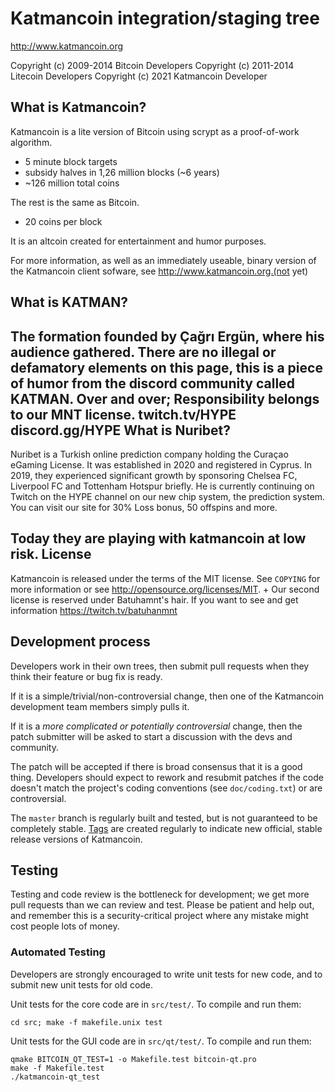 Katmancoin integration/staging tree
================================

http://www.katmancoin.org

Copyright (c) 2009-2014 Bitcoin Developers
Copyright (c) 2011-2014 Litecoin Developers
Copyright (c) 2021 Katmancoin Developer

What is Katmancoin?
----------------

Katmancoin is a lite version of Bitcoin using scrypt as a proof-of-work algorithm.
 - 5 minute block targets
 - subsidy halves in 1,26 million blocks (~6 years)
 - ~126 million total coins

The rest is the same as Bitcoin.
 - 20 coins per block

It is an altcoin created for entertainment and humor purposes.

For more information, as well as an immediately useable, binary version of
the Katmancoin client sofware, see http://www.katmancoin.org.(not yet)

What is KATMAN?
---------------
The formation founded by Çağrı Ergün, where his audience gathered.
There are no illegal or defamatory elements on this page, this is a piece of humor from the discord community called KATMAN. Over and over; Responsibility belongs to our MNT license.
twitch.tv/HYPE discord.gg/HYPE
What is Nuribet?
---------------
Nuribet is a Turkish online prediction company holding the Curaçao eGaming License. It was established in 2020 and registered in Cyprus. In 2019, they experienced significant growth by sponsoring Chelsea FC, Liverpool FC and Tottenham Hotspur briefly. He is currently continuing on Twitch on the HYPE channel on our new chip system, the prediction system.
You can visit our site for 30% Loss bonus, 50 offspins and more.

Today they are playing with katmancoin at low risk.
License
-------

Katmancoin is released under the terms of the MIT license. See `COPYING` for more
information or see http://opensource.org/licenses/MIT.
+
Our second license is reserved under Batuhamnt's hair. If you want to 
see and get information https://twitch.tv/batuhanmnt

Development process
-------------------

Developers work in their own trees, then submit pull requests when they think
their feature or bug fix is ready.

If it is a simple/trivial/non-controversial change, then one of the Katmancoin
development team members simply pulls it.

If it is a *more complicated or potentially controversial* change, then the patch
submitter will be asked to start a discussion with the devs and community.

The patch will be accepted if there is broad consensus that it is a good thing.
Developers should expect to rework and resubmit patches if the code doesn't
match the project's coding conventions (see `doc/coding.txt`) or are
controversial.

The `master` branch is regularly built and tested, but is not guaranteed to be
completely stable. [Tags](https://github.com/katmancoin-project/katmancoin/tags) are created
regularly to indicate new official, stable release versions of Katmancoin.

Testing
-------

Testing and code review is the bottleneck for development; we get more pull
requests than we can review and test. Please be patient and help out, and
remember this is a security-critical project where any mistake might cost people
lots of money.

### Automated Testing

Developers are strongly encouraged to write unit tests for new code, and to
submit new unit tests for old code.

Unit tests for the core code are in `src/test/`. To compile and run them:

    cd src; make -f makefile.unix test

Unit tests for the GUI code are in `src/qt/test/`. To compile and run them:

    qmake BITCOIN_QT_TEST=1 -o Makefile.test bitcoin-qt.pro
    make -f Makefile.test
    ./katmancoin-qt_test

